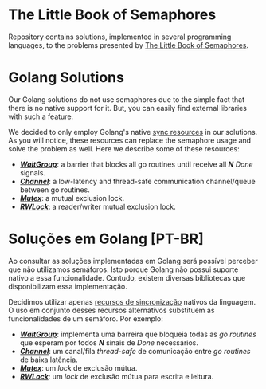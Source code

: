 # The Little Book of Semaphores

Repository contains solutions, implemented in several programming languages, 
to the problems presented by [The Little Book of Semaphores](https://greenteapress.com/semaphores/LittleBookOfSemaphores.pdf). 

# Golang Solutions

Our Golang solutions do not use semaphores due to the simple fact that there is no native
support for it. But, you can easily find external libraries with such a feature.

We decided to only employ Golang's native [sync resources](https://golang.org/pkg/sync) in our solutions. As you will notice, these resources can replace the semaphore usage and
solve the problem as well. Here we describe some of these resources:

- ***[WaitGroup](https://golang.org/pkg/sync/#WaitGroup)***: a barrier that blocks all go routines until receive all ***N*** *Done* signals.
- ***[Channel](https://golang.org/doc/effective_go#channels)***: a low-latency and thread-safe communication channel/queue between go routines.
- ***[Mutex](https://golang.org/pkg/sync/#Mutex)***: a mutual exclusion lock.
- ***[RWLock](https://golang.org/pkg/sync/#RWMutex)***: a reader/writer mutual exclusion lock.

# Soluções em Golang [PT-BR]

Ao consultar as soluções implementadas em Golang será possível perceber que não utilizamos
semáforos. Isto porque Golang não possui suporte nativo a essa funcionalidade. Contudo, 
existem diversas bibliotecas que disponibilizam essa implementação.

Decidimos utilizar apenas [recursos de sincronização](https://golang.org/pkg/sync) nativos
da linguagem. O uso em conjunto desses recursos alternativos substituem as funcionalidades
de um semáforo. Por exemplo: 

- ***[WaitGroup](https://golang.org/pkg/sync/#WaitGroup)***: implementa uma barreira que bloqueia todas as *go routines* que esperam
por todos ***N*** sinais de *Done* necessários.
- ***[Channel](https://golang.org/doc/effective_go#channels)***: um canal/fila *thread-safe* 
de comunicação entre *go routines* de baixa latência.
- ***[Mutex](https://golang.org/pkg/sync/#Mutex)***: um *lock* de exclusão mútua.
- ***[RWLock](https://golang.org/pkg/sync/#RWMutex)***: um *lock* de exclusão mútua para
escrita e leitura.